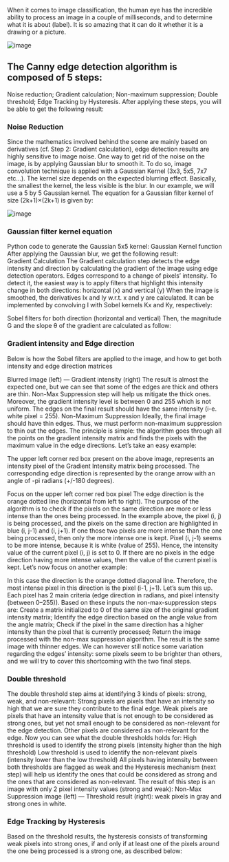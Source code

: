 When it comes to image classification, the human eye has the incredible ability to process an image in a couple of milliseconds, and to determine what it is about (label). It is so amazing that it can do it whether it is a drawing or a picture.

![image](https://user-images.githubusercontent.com/46167070/80891065-ecf0c400-8cc1-11ea-93cc-ab4b14a180b9.png)


## The Canny edge detection algorithm is composed of 5 steps:
Noise reduction;
Gradient calculation;
Non-maximum suppression;
Double threshold;
Edge Tracking by Hysteresis.
After applying these steps, you will be able to get the following result:

### Noise Reduction
Since the mathematics involved behind the scene are mainly based on derivatives (cf. Step 2: Gradient calculation), edge detection results are highly sensitive to image noise.
One way to get rid of the noise on the image, is by applying Gaussian blur to smooth it. To do so, image convolution technique is applied with a Gaussian Kernel (3x3, 5x5, 7x7 etc…). The kernel size depends on the expected blurring effect. Basically, the smallest the kernel, the less visible is the blur. In our example, we will use a 5 by 5 Gaussian kernel.
The equation for a Gaussian filter kernel of size (2k+1)×(2k+1) is given by:

![image](https://user-images.githubusercontent.com/46167070/80891106-288b8e00-8cc2-11ea-9deb-088ec56a822b.png)


### Gaussian filter kernel equation
Python code to generate the Gaussian 5x5 kernel:
Gaussian Kernel function
After applying the Gaussian blur, we get the following result:\
Gradient Calculation
The Gradient calculation step detects the edge intensity and direction by calculating the gradient of the image using edge detection operators.
Edges correspond to a change of pixels’ intensity. To detect it, the easiest way is to apply filters that highlight this intensity change in both directions: horizontal (x) and vertical (y)
When the image is smoothed, the derivatives Ix and Iy w.r.t. x and y are calculated. It can be implemented by convolving I with Sobel kernels Kx and Ky, respectively:


Sobel filters for both direction (horizontal and vertical)
Then, the magnitude G and the slope θ of the gradient are calculated as follow:

### Gradient intensity and Edge direction
Below is how the Sobel filters are applied to the image, and how to get both intensity and edge direction matrices

Blurred image (left) — Gradient intensity (right)
The result is almost the expected one, but we can see that some of the edges are thick and others are thin. Non-Max Suppression step will help us mitigate the thick ones.
Moreover, the gradient intensity level is between 0 and 255 which is not uniform. The edges on the final result should have the same intensity (i-e. white pixel = 255).
Non-Maximum Suppression
Ideally, the final image should have thin edges. Thus, we must perform non-maximum suppression to thin out the edges.
The principle is simple: the algorithm goes through all the points on the gradient intensity matrix and finds the pixels with the maximum value in the edge directions.
Let’s take an easy example:

The upper left corner red box present on the above image, represents an intensity pixel of the Gradient Intensity matrix being processed. The corresponding edge direction is represented by the orange arrow with an angle of -pi radians (+/-180 degrees).


Focus on the upper left corner red box pixel
The edge direction is the orange dotted line (horizontal from left to right). The purpose of the algorithm is to check if the pixels on the same direction are more or less intense than the ones being processed. In the example above, the pixel (i, j) is being processed, and the pixels on the same direction are highlighted in blue (i, j-1) and (i, j+1). If one those two pixels are more intense than the one being processed, then only the more intense one is kept. Pixel (i, j-1) seems to be more intense, because it is white (value of 255). Hence, the intensity value of the current pixel (i, j) is set to 0. If there are no pixels in the edge direction having more intense values, then the value of the current pixel is kept.
Let’s now focus on another example:


In this case the direction is the orange dotted diagonal line. Therefore, the most intense pixel in this direction is the pixel (i-1, j+1).
Let’s sum this up. Each pixel has 2 main criteria (edge direction in radians, and pixel intensity (between 0–255)). Based on these inputs the non-max-suppression steps are:
Create a matrix initialized to 0 of the same size of the original gradient intensity matrix;
Identify the edge direction based on the angle value from the angle matrix;
Check if the pixel in the same direction has a higher intensity than the pixel that is currently processed;
Return the image processed with the non-max suppression algorithm.
The result is the same image with thinner edges. We can however still notice some variation regarding the edges’ intensity: some pixels seem to be brighter than others, and we will try to cover this shortcoming with the two final steps.


### Double threshold
The double threshold step aims at identifying 3 kinds of pixels: strong, weak, and non-relevant:
Strong pixels are pixels that have an intensity so high that we are sure they contribute to the final edge.
Weak pixels are pixels that have an intensity value that is not enough to be considered as strong ones, but yet not small enough to be considered as non-relevant for the edge detection.
Other pixels are considered as non-relevant for the edge.
Now you can see what the double thresholds holds for:
High threshold is used to identify the strong pixels (intensity higher than the high threshold)
Low threshold is used to identify the non-relevant pixels (intensity lower than the low threshold)
All pixels having intensity between both thresholds are flagged as weak and the Hysteresis mechanism (next step) will help us identify the ones that could be considered as strong and the ones that are considered as non-relevant.
The result of this step is an image with only 2 pixel intensity values (strong and weak):
Non-Max Suppression image (left) — Threshold result (right): weak pixels in gray and strong ones in white.
 
 
### Edge Tracking by Hysteresis
Based on the threshold results, the hysteresis consists of transforming weak pixels into strong ones, if and only if at least one of the pixels around the one being processed is a strong one, as described below:



